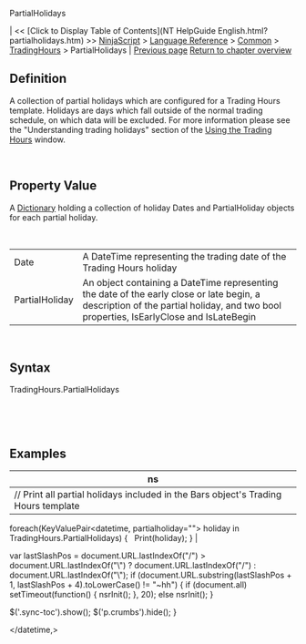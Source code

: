 ﻿










 


PartialHolidays







| &lt;&lt; [Click to Display Table of Contents](NT HelpGuide English.html?partialholidays.htm) &gt;&gt;
 [NinjaScript](ninjascript.htm) &gt; [Language Reference](language_reference_wip.htm) &gt; [Common](common.htm) &gt; [TradingHours](tradinghours.htm) &gt;
PartialHolidays | [Previous page](tradinghours_name.htm)
[Return to chapter overview](tradinghours.htm)










Definition
----------


A collection of partial holidays which are configured for a Trading Hours template. Holidays are days which fall outside of the normal trading schedule, on which data will be excluded. For more information please see the "Understanding trading holidays" section of the [Using the Trading Hours](using_the_trading_hours_window.htm) window.


 


Property Value
--------------


A [Dictionary](https://msdn.microsoft.com/en-us/library/xfhwa508(v=vs.110).aspx) holding a collection of holiday Dates and PartialHoliday objects for each partial holiday.


 




|  |  |
| --- | --- |
| Date | A DateTime representing the trading date of the Trading Hours holiday |
| PartialHoliday | An object containing a DateTime representing the date of the early close or late begin, a description of the partial holiday, and two bool properties, IsEarlyClose and IsLateBegin |



 


Syntax
------


TradingHours.PartialHolidays


 


 


Examples
--------




| ns |
| --- |
| // Print all partial holidays included in the Bars object's Trading Hours template
foreach(KeyValuePair<datetime, partialholiday=""> holiday in TradingHours.PartialHolidays)
{
   Print(holiday);
} |






 
 var lastSlashPos = document.URL.lastIndexOf("/") &gt; document.URL.lastIndexOf("\\") ? document.URL.lastIndexOf("/") : document.URL.lastIndexOf("\\");
 if (document.URL.substring(lastSlashPos + 1, lastSlashPos + 4).toLowerCase() != "~hh") {
 if (document.all) setTimeout(function() {
 nsrInit();
 }, 20);
 else nsrInit();
 }
 
 
 $('.sync-toc').show();
 $('p.crumbs').hide();
 }
 
 
 



</datetime,>